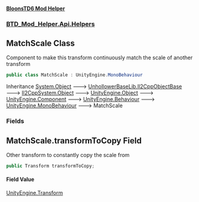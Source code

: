 #### [BloonsTD6 Mod Helper](index.md 'index')
### [BTD_Mod_Helper.Api.Helpers](index.md#BTD_Mod_Helper.Api.Helpers 'BTD_Mod_Helper.Api.Helpers')

## MatchScale Class

Component to make this transform continuously match the scale of another transform

```csharp
public class MatchScale : UnityEngine.MonoBehaviour
```

Inheritance [System.Object](https://docs.microsoft.com/en-us/dotnet/api/System.Object 'System.Object') &#129106; [UnhollowerBaseLib.Il2CppObjectBase](https://docs.microsoft.com/en-us/dotnet/api/UnhollowerBaseLib.Il2CppObjectBase 'UnhollowerBaseLib.Il2CppObjectBase') &#129106; [Il2CppSystem.Object](https://docs.microsoft.com/en-us/dotnet/api/Il2CppSystem.Object 'Il2CppSystem.Object') &#129106; [UnityEngine.Object](https://docs.microsoft.com/en-us/dotnet/api/UnityEngine.Object 'UnityEngine.Object') &#129106; [UnityEngine.Component](https://docs.microsoft.com/en-us/dotnet/api/UnityEngine.Component 'UnityEngine.Component') &#129106; [UnityEngine.Behaviour](https://docs.microsoft.com/en-us/dotnet/api/UnityEngine.Behaviour 'UnityEngine.Behaviour') &#129106; [UnityEngine.MonoBehaviour](https://docs.microsoft.com/en-us/dotnet/api/UnityEngine.MonoBehaviour 'UnityEngine.MonoBehaviour') &#129106; MatchScale
### Fields

<a name='BTD_Mod_Helper.Api.Helpers.MatchScale.transformToCopy'></a>

## MatchScale.transformToCopy Field

Other transform to constantly copy the scale from

```csharp
public Transform transformToCopy;
```

#### Field Value
[UnityEngine.Transform](https://docs.microsoft.com/en-us/dotnet/api/UnityEngine.Transform 'UnityEngine.Transform')